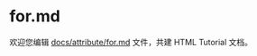for.md
===

欢迎您编辑 <a target="__blank" href="https://github.com/jaywcjlove/html-tutorial/blob/main/docs/attribute/for.md">docs/attribute/for.md</a> 文件，共建 HTML Tutorial 文档。